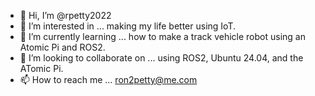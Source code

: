 - 👋 Hi, I’m @rpetty2022
- 👀 I’m interested in ... making my life better using IoT.
- 🌱 I’m currently learning ... how to make a track vehicle robot using an Atomic Pi and ROS2.
- 💞️ I’m looking to collaborate on ... using ROS2, Ubuntu 24.04, and the ATomic Pi. 
- 📫 How to reach me ... ron2petty@me.com

